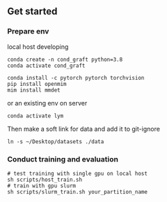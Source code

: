 ## Get started

### Prepare env
local host developing
```shell
conda create -n cond_graft python=3.8
conda activate cond_graft

conda install -c pytorch pytorch torchvision
pip install openmim
mim install mmdet
```
or an existing env on server
```shell
conda activate lym
```

Then make a soft link for data and add it to git-ignore
```shell
ln -s ~/Desktop/datasets ./data
```

### Conduct training and evaluation
```shell
# test training with single gpu on local host
sh scripts/host_train.sh
# train with gpu slurm
sh scripts/slurm_train.sh your_partition_name
```